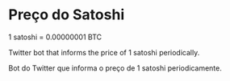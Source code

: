 # Preço do Satoshi

1 satoshi = 0.00000001 BTC

Twitter bot that informs the price of 1 satoshi periodically.

Bot do Twitter que informa o preço de 1 satoshi periodicamente.
